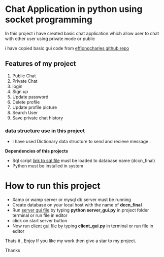 
# Chat Application in python using socket programming


In this project i have created basic chat application which allow user to chat with other user using private mode or public 


i have copied basic gui code from [effiongcharles github repo](https://github.com/effiongcharles/multi_user_chat_application_in_python)


## Features of my project

1. Public Chat
1. Private Chat
1. login
1. Sign up
1. Update password
1. Delete profile 
1. Update profile picture
1. Search User
1. Save private chat history


### data structure use in this project 
 * I have used Dictionary data structure to send and recieve message .
 

**Dependencies of this projects**
  * Sql script [link to sql file](https://github.com/Shahidbangash/dccn-final/blob/master/dccn_final%20(2).sql) must be loaded to database name (dccn_final) 
  * Python must be installed in system 
 

# How to run this project
  * Xamp or wamp server or mysql db server must be running
  * Create database on your local host with the name of **dccn_final**
  * Run [server gui file](./server_gui.py) by typing **python server_gui.py** in project folder terminal or run file in editor 
  * click on start server button
  * Now run [client gui file](./client_gui.py) by typing **client_gui.py** in terminal or run file in editor
 
 Thats it , Enjoy 
 If you like my work then give a star to my project.
 
 Thanks
 
